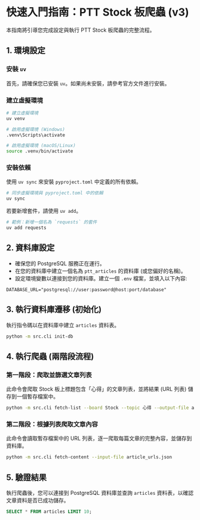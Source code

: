 # 快速入門指南：PTT Stock 板爬蟲 (v3)

本指南將引導您完成設定與執行 PTT Stock 板爬蟲的完整流程。

## 1. 環境設定

### 安裝 `uv`

首先，請確保您已安裝 `uv`。如果尚未安裝，請參考官方文件進行安裝。

### 建立虛擬環境

```bash
# 建立虛擬環境
uv venv

# 啟用虛擬環境 (Windows)
.venv\Scripts\activate

# 啟用虛擬環境 (macOS/Linux)
source .venv/bin/activate
```

### 安裝依賴

使用 `uv sync` 來安裝 `pyproject.toml` 中定義的所有依賴。

```bash
# 同步虛擬環境與 pyproject.toml 中的依賴
uv sync
```

若要新增套件，請使用 `uv add`。

```bash
# 範例：新增一個名為 `requests` 的套件
uv add requests
```

## 2. 資料庫設定

- 確保您的 PostgreSQL 服務正在運行。
- 在您的資料庫中建立一個名為 `ptt_articles` 的資料庫 (或您偏好的名稱)。
- 設定環境變數以連接到您的資料庫。建立一個 `.env` 檔案，並填入以下內容:

```
DATABASE_URL="postgresql://user:password@host:port/database"
```

## 3. 執行資料庫遷移 (初始化)

執行指令碼以在資料庫中建立 `articles` 資料表。

```bash
python -m src.cli init-db
```

## 4. 執行爬蟲 (兩階段流程)

### 第一階段：爬取並篩選文章列表

此命令會爬取 Stock 板上標題包含「心得」的文章列表，並將結果 (URL 列表) 儲存到一個暫存檔案中。

```bash
python -m src.cli fetch-list --board Stock --topic 心得 --output-file article_urls.json
```

### 第二階段：根據列表爬取文章內容

此命令會讀取暫存檔案中的 URL 列表，逐一爬取每篇文章的完整內容，並儲存到資料庫。

```bash
python -m src.cli fetch-content --input-file article_urls.json
```

## 5. 驗證結果

執行爬蟲後，您可以連接到 PostgreSQL 資料庫並查詢 `articles` 資料表，以確認文章資料是否已成功儲存。

```sql
SELECT * FROM articles LIMIT 10;
```
